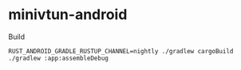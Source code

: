 # minivtun-android

Build

```
RUST_ANDROID_GRADLE_RUSTUP_CHANNEL=nightly ./gradlew cargoBuild
./gradlew :app:assembleDebug

```
